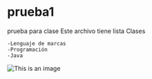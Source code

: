 # prueba1
prueba para clase
Este archivo tiene lista
Clases
```
-Lenguaje de marcas
-Programación
-Java
```
![This is an image](https://myoctocat.com/assets/images/base-octocat.svg)
